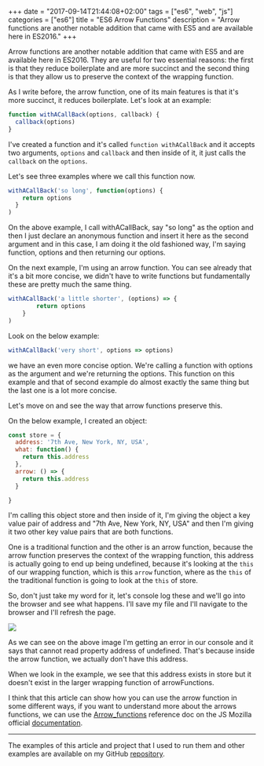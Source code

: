 +++
date = "2017-09-14T21:44:08+02:00"
tags = ["es6", "web", "js"]
categories = ["es6"]
title = "ES6 Arrow Functions"
description = "Arrow functions are another notable addition that came with ES5 and are available here in ES2016."
+++

Arrow functions are another notable addition that came with ES5 and are available here in ES2016.
They are useful for two essential reasons: the first is that they reduce boilerplate and are more succinct and
the second thing is that they allow us to preserve the context of the wrapping function.

As I write before, the arrow function, one of its main features is that it's more succinct, it reduces boilerplate.
Let's look at an example:

```javascript
function withACallBack(options, callback) {
  callback(options)
}
```

I've created a function and it's called `function withACallBack` and it accepts two arguments, `options` and `callback` and
then inside of it, it just calls the `callback` on the `options`.

Let's see three examples where we call this function now.

```javascript
withACallBack('so long', function(options) {
    return options
  }
)
```

On the above example, I call withACallBack, say "so long" as the option and then I just declare an anonymous function
and insert it here as the second argument and in this case, I am doing it the old fashioned way, I'm saying function,
options and then returning our options.

On the next example, I'm using an arrow function. You can see already that it's a bit more concise, we didn't have to write
functions but fundamentally these are pretty much the same thing.

```javascript
withACallBack('a little shorter', (options) => {
        return options
    }
)
```

Look on the below example:

```javascript
withACallBack('very short', options => options)
```

we have an even more concise option. We're calling a function with options as the argument and we're returning the options.
This function on this example and that of second example do almost exactly the same thing but the last one is a lot more concise.

Let's move on and see the way that arrow functions preserve this.

On the below example, I created an object:

```javascript
const store = {
  address: '7th Ave, New York, NY, USA',
  what: function() {
    return this.address
  },
  arrow: () => {
    return this.address
  }

}
```

I'm calling this object store and then inside of it, I'm giving the object a key value pair of address and
"7th Ave, New York, NY, USA" and then I'm giving it two other key value pairs that are both functions.

One is a traditional function and the other is an arrow function, because the arrow function preserves the context of
the wrapping function, this address is actually going to end up being undefined, because it's looking at the `this` of
our wrapping function, which is this `arrow` function, where as the `this` of the traditional function is going to look
at the `this` of store.


So, don't just take my word for it, let's console log these and we'll go into the browser and see what happens.
I'll save my file and I'll navigate to the browser and I'll refresh the page.

![](/images/posts/es6/arrow-functions/undefined-error.png)


As we can see on the above image I'm getting an error in our console and it says that cannot read property address of undefined.
That's because inside the arrow function, we actually don't have this address.

When we look in the example, we see that this address exists in store but it doesn't exist in the larger wrapping
function of arrowFunctions.

I think that this article can show how you can use the arrow function in some different ways, if you want to understand more
about the arrows functions, we can use the [Arrow_functions](https://developer.mozilla.org/en-US/docs/Web/JavaScript/Reference/Functions/Arrow_functions)
reference doc on the JS Mozilla official [documentation](https://developer.mozilla.org/en-US/docs/Web/JavaScript).

---

The examples of this article and project that I used to run them and other examples are available on my GitHub
[repository](https://github.com/coderade/es6-examples).
